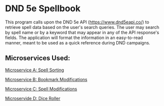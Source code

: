 # DND 5e Spellbook
This program calls upon the DND 5e API (https://www.dnd5eapi.co/) to retrieve spell data based on the user's search queries. 
The user may search by spell name or by a keyword that may appear in any of the API response's fields. The application will
format the information in an easy-to-read manner, meant to be used as a quick reference during DND campaigns.

## Microservices Used:
[Microservice A: Spell Sorting](https://github.com/mitch311111/CS361-Microservice_A)

[Microservice B: Bookmark Modifications](https://github.com/jamie-dang-n/CS361-MicroserviceB-BookmarkModifications)

[Microservice C: Spell Modifications](https://github.com/jamie-dang-n/CS361-MicroserviceC-SpellModifications)

[Microservide D: Dice Roller](https://github.com/jamie-dang-n/CS361-MicroserviceD-Diceroller)
